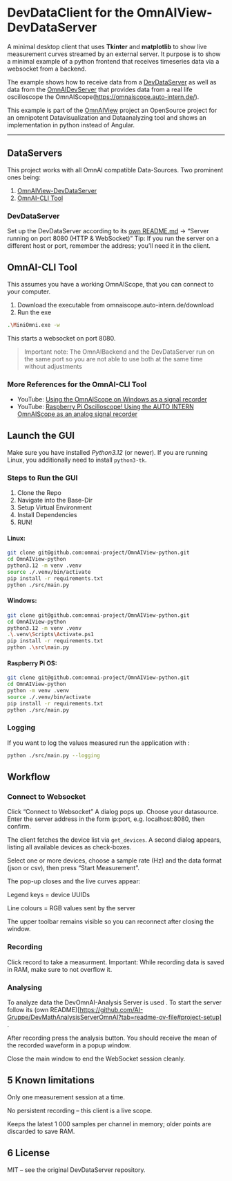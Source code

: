 # DevDataClient for the **OmnAIView-DevDataServer**

A minimal desktop client that uses **Tkinter** and **matplotlib** to show live measurement curves streamed by an external server.
It purpose is to show a minimal example of a python frontend that receives timeseries data via a websocket from a backend.

The example shows how to receive data from a [DevDataServer](https://github.com/AI-Gruppe/OmnAIView-DevDataServer) as well as data from the [OmnAIDevServer](https://github.com/AI-Gruppe/OmnAIScope-DataServer) that provides data from a real life oscilloscope the OmnAIScope(https://omnaiscope.auto-intern.de/).

This example is part of the [OmnAIView](https://github.com/AI-Gruppe/OmnAIView) project an OpenSource project for an omnipotent Datavisualization and Dataanalyzing tool and shows an implementation in python instead of Angular. 

---
## DataServers
This project works with all OmnAI compatible Data-Sources. 
Two prominent ones being:
1) [OmnAIView-DevDataServer](https://github.com/AI-Gruppe/OmnAIView-DevDataServer)
2) [OmnAI-CLI Tool](omnaiscope.auto-intern.de/download)

### DevDataServer
Set up the DevDataServer according to its [own README.md](https://github.com/AI-Gruppe/OmnAIView-DevDataServer/blob/master/README.md)
 → “Server running on port 8080 (HTTP & WebSocket)”
Tip: If you run the server on a different host or port, remember the address; you’ll need it in the client.

## OmnAI-CLI Tool
This assumes you have a working OmnAIScope, that you can connect to your computer.
1) Download the executable from omnaiscope.auto-intern.de/download
2) Run the exe 
``` bash 
.\MiniOmni.exe -w 
```

This starts a websocket on port 8080. 

> Important note: The OmnAIBackend and the DevDataServer run on the same port so you are not able to use both at the same time without adjustments 
### More References for the OmnAI-CLI Tool
* YouTube: [Using the OmnAIScope on Windows as a signal recorder](https://www.youtube.com/watch?v=0I5KWNq08IA)
* YouTube: [Raspberry Pi Oscilloscope! Using the AUTO INTERN OmnAIScope as an analog signal recorder](https://www.youtube.com/watch?v=xMsWKSsuCRk)

## Launch the GUI
Make sure you have installed *Python3.12* (or newer). If you are running Linux, you additionally need to install `python3-tk`.

### Steps to Run the GUI
1) Clone the Repo
2) Navigate into the Base-Dir
3) Setup Virtual Environment
4) Install Dependencies
5) RUN!


#### Linux:

``` bash
git clone git@github.com:omnai-project/OmnAIView-python.git
cd OmnAIView-python
python3.12 -m venv .venv
source ./.venv/bin/activate
pip install -r requirements.txt
python ./src/main.py
```

#### Windows:
```sh
git clone git@github.com:omnai-project/OmnAIView-python.git
cd OmnAIView-python
python3.12 -m venv .venv
.\.venv\Scripts\Activate.ps1
pip install -r requirements.txt
python .\src\main.py
```

#### Raspberry Pi OS:
```bash
git clone git@github.com:omnai-project/OmnAIView-python.git
cd OmnAIView-python
python -m venv .venv
source ./.venv/bin/activate
pip install -r requirements.txt
python ./src/main.py
```

### Logging 

If you want to log the values measured run the application with : 
```sh
python ./src/main.py --logging
```


## Workflow 
### Connect to Websocket 
Click “Connect to Websocket”
A dialog pops up. Choose your datasource. Enter the server address in the form ip:port, e.g. localhost:8080, then confirm.

The client fetches the device list via `get_devices`.
A second dialog appears, listing all available devices as check-boxes.

Select one or more devices, choose a sample rate (Hz) and the data format (json or csv), then press “Start Measurement”.

The pop-up closes and the live curves appear:

Legend keys = device UUIDs

Line colours = RGB values sent by the server

The upper toolbar remains visible so you can reconnect after closing the window.

### Recording 

Click record to take a measurment. Important: While recording data is saved in RAM, make sure to not overflow it.

### Analysing 
To analyze data the DevOmnAI-Analysis Server is used . To start the server follow its (own README)[https://github.com/AI-Gruppe/DevMathAnalysisServerOmnAI?tab=readme-ov-file#project-setup] . 

After recording press the analysis button. You should receive the mean of the recorded waveform in a popup window. 

Close the main window to end the WebSocket session cleanly.

## 5 Known limitations
Only one measurement session at a time.

No persistent recording – this client is a live scope.

Keeps the latest 1 000 samples per channel in memory; older points are discarded to save RAM.

## 6 License
MIT – see the original DevDataServer repository.
